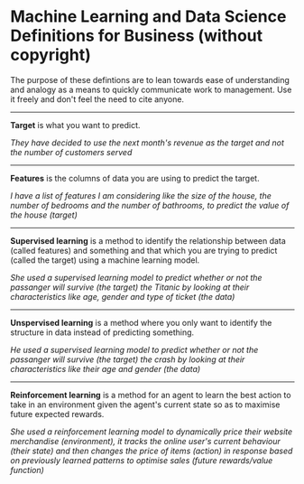 # Machine Learning and Data Science Definitions for Business (without copyright)

The purpose of these defintions are to lean towards ease of understanding and analogy as a means to quickly communicate work to management. Use it freely and don't feel the need to cite anyone. 

----

**Target** is what you want to predict.

*They have decided to use the next month's revenue as the target and not the number of customers served*

---

**Features** is the columns of data you are using to predict the target. 

*I have a list of features I am considering like the size of the house, the number of bedrooms and the number of bathrooms, to predict the value of the house (target)*

---

**Supervised learning** is a method to identify the relationship between data (called features) and something and that which you are trying to predict (called the target) using a machine learning model.

*She used a supervised learning model to predict whether or not the passanger will survive (the target) the Titanic by looking at their characteristics like age, gender and type of ticket (the data)*

---

**Unspervised learning** is a method where you only want to identify the structure in data instead of predicting something. 

*He used a supervised learning model to predict whether or not the passanger will survive (the target) the crash by looking at their characteristics like their age and gender (the data)*

---

**Reinforcement learning** is a method for an agent to learn the best action to take in an environment given the agent's current state so as to maximise future expected rewards. 

*She used a reinforcement learning model to dynamically price their website merchandise (environment), it tracks the online user's current behaviour (their state) and then changes the price of items (action) in response based on previously learned patterns to optimise sales (future rewards/value function)*
